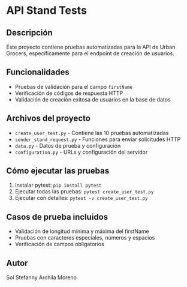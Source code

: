 # API Stand Tests

## Descripción
Este proyecto contiene pruebas automatizadas para la API de Urban Grocers, específicamente para el endpoint de creación de usuarios.

## Funcionalidades
- Pruebas de validación para el campo `firstName`
- Verificación de códigos de respuesta HTTP
- Validación de creación exitosa de usuarios en la base de datos

## Archivos del proyecto
- `create_user_test.py` - Contiene las 10 pruebas automatizadas
- `sender_stand_request.py` - Funciones para enviar solicitudes HTTP
- `data.py` - Datos de prueba y configuración
- `configuration.py` - URLs y configuración del servidor

## Cómo ejecutar las pruebas
1. Instalar pytest: `pip install pytest`
2. Ejecutar todas las pruebas: `pytest create_user_test.py`
3. Ejecutar con detalles: `pytest -v create_user_test.py`

## Casos de prueba incluidos
- Validación de longitud mínima y máxima del firstName
- Pruebas con caracteres especiales, números y espacios
- Verificación de campos obligatorios

## Autor
Sol Stefanny Archila Moreno